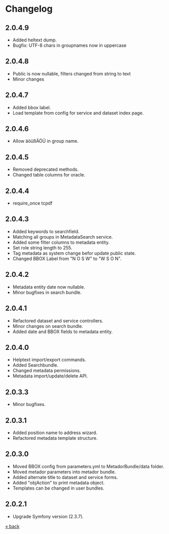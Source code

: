 # Changelog

## 2.0.4.9
* Added heltext dump.
* Bugfix: UTF-8 chars in groupnames now in uppercase


## 2.0.4.8
* Public is now nullable, filters changed from string to text
* Minor changes

## 2.0.4.7
* Added bbox label.
* Load template from config for service and dataset index page.

## 2.0.4.6
* Allow äöüßÄÖÜ in group name.

## 2.0.4.5
* Removed deprecated methods.
* Changed table columns for oracle.

## 2.0.4.4
* require_once tcpdf

## 2.0.4.3
* Added keywords to searchfield.
* Matching all groups in MetadataSearch service.
* Added some filter columns to metadata entity.
* Set role string length to 255.
* Tag metadata as system change befor update public state.
* Changed BBOX Label from "N O S W" to "W S O N".

## 2.0.4.2
* Metadata entity date now nullable.
* Minor bugfixes in search bundle.

## 2.0.4.1
* Refactored dataset and service controllers.
* Minor changes on search bundle.
* Added date and BBOX fields to metadata entity.

## 2.0.4.0
* Helptext import/export commands.
* Added Searchbundle.
* Changed metadata permissions.
* Metadata import/update/delete API.

## 2.0.3.3
* Minor bugfixes.

## 2.0.3.1
* Added position name to address wizard.
* Refactored metadata template structure.

## 2.0.3.0
* Moved BBOX config from parameters.yml to MetadorBundle/data folder.
* Moved metador parameters into metador bundle.
* Added alternate title to dataset and service forms.
* Added "objAction" to print metadata object.
* Templates can be changed in user bundles. 

## 2.0.2.1
* Upgrade Symfony version (2.3.7).

<a href="../../../README.md">&laquo; back</a>
